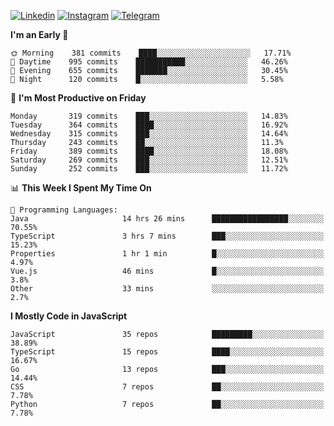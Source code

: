 [![Linkedin](https://img.shields.io/badge/-Archie-blue?style=flat-square&labelColor=gray&logo=Linkedin&logoColor=white&link=https://www.linkedin.com/in/archisdi)](https://www.linkedin.com/in/archisdi)
[![Instagram](https://img.shields.io/badge/-@archisdi-orange?style=flat-square&labelColor=gray&logo=Instagram&logoColor=white&link=https://www.instagram.com/archisdi)](https://www.instagram.com/archisdi)
[![Telegram](https://img.shields.io/badge/-aai-informational?style=flat-square&labelColor=gray&logo=telegram&logoColor=white&link=https://t.me/archisdi)](https://t.me/archisdi)

<!--START_SECTION:waka-->
**I'm an Early 🐤** 

```text
🌞 Morning    381 commits    ████░░░░░░░░░░░░░░░░░░░░░   17.71% 
🌆 Daytime    995 commits    ███████████░░░░░░░░░░░░░░   46.26% 
🌃 Evening    655 commits    ███████░░░░░░░░░░░░░░░░░░   30.45% 
🌙 Night      120 commits    █░░░░░░░░░░░░░░░░░░░░░░░░   5.58%

```
📅 **I'm Most Productive on Friday** 

```text
Monday       319 commits    ███░░░░░░░░░░░░░░░░░░░░░░   14.83% 
Tuesday      364 commits    ████░░░░░░░░░░░░░░░░░░░░░   16.92% 
Wednesday    315 commits    ███░░░░░░░░░░░░░░░░░░░░░░   14.64% 
Thursday     243 commits    ██░░░░░░░░░░░░░░░░░░░░░░░   11.3% 
Friday       389 commits    ████░░░░░░░░░░░░░░░░░░░░░   18.08% 
Saturday     269 commits    ███░░░░░░░░░░░░░░░░░░░░░░   12.51% 
Sunday       252 commits    ███░░░░░░░░░░░░░░░░░░░░░░   11.72%

```


📊 **This Week I Spent My Time On** 

```text
💬 Programming Languages: 
Java                     14 hrs 26 mins      █████████████████░░░░░░░░   70.55% 
TypeScript               3 hrs 7 mins        ███░░░░░░░░░░░░░░░░░░░░░░   15.23% 
Properties               1 hr 1 min          █░░░░░░░░░░░░░░░░░░░░░░░░   4.97% 
Vue.js                   46 mins             █░░░░░░░░░░░░░░░░░░░░░░░░   3.8% 
Other                    33 mins             ░░░░░░░░░░░░░░░░░░░░░░░░░   2.7%

```

**I Mostly Code in JavaScript** 

```text
JavaScript               35 repos            █████████░░░░░░░░░░░░░░░░   38.89% 
TypeScript               15 repos            ████░░░░░░░░░░░░░░░░░░░░░   16.67% 
Go                       13 repos            ███░░░░░░░░░░░░░░░░░░░░░░   14.44% 
CSS                      7 repos             ██░░░░░░░░░░░░░░░░░░░░░░░   7.78% 
Python                   7 repos             ██░░░░░░░░░░░░░░░░░░░░░░░   7.78%

```



<!--END_SECTION:waka-->
